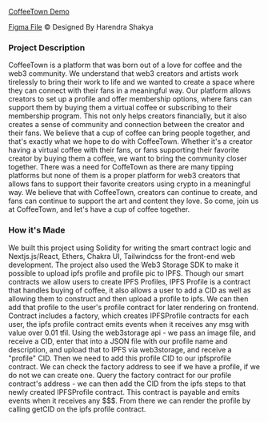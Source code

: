 [CoffeeTown Demo](https://ethglobal.com/showcase/coffeetown-92mma) 

[Figma File](https://www.figma.com/file/VFHQPis3CdzrcYtUpTImAN/CoffeeTown-UI-Designs?type=design&node-id=0-1&mode=design) © Designed By Harendra Shakya

### Project Description

CoffeeTown is a platform that was born out of a love for coffee and the web3 community. We understand that web3 creators and artists work tirelessly to bring their work to life and we wanted to create a space where they can connect with their fans in a meaningful way. Our platform allows creators to set up a profile and offer membership options, where fans can support them by buying them a virtual coffee or subscribing to their membership program. This not only helps creators financially, but it also creates a sense of community and connection between the creator and their fans. We believe that a cup of coffee can bring people together, and that's exactly what we hope to do with CoffeeTown. Whether it's a creator having a virtual coffee with their fans, or fans supporting their favorite creator by buying them a coffee, we want to bring the community closer together. There was a need for CoffeTown as there are many tipping platforms but none of them is a proper platform for web3 creators that allows fans to support their favorite creators using crypto in a meaningful way. We believe that with CoffeeTown, creators can continue to create, and fans can continue to support the art and content they love. So come, join us at CoffeeTown, and let's have a cup of coffee together.

### How it's Made

We built this project using Solidity for writing the smart contract logic and Nextjs.js/React, Ethers, Chakra UI, Tailwindcss for the front-end web development. The project also used the Web3 Storage SDK to make it possible to upload ipfs profile and profile pic to IPFS. Though our smart contracts we allow users to create IPFS Profiles, IPFS Profile is a contract that handles buying of coffee, it also allows a user to add a CID as well as allowing them to construct and then upload a profile to ipfs. We can then add that profile to the user's profile contract for later rendering on frontend. Contract includes a factory, which creates IPFSProfile contracts for each user, the ipfs profile contract emits events when it receives any msg with value over 0.01 tfil. Using the web3storage api - we pass an image file, and receive a CID, enter that into a JSON file with our profile name and description, and upload that to IPFS via web3storage, and receive a "profile" CID. Then we need to add this profile CID to our ipfsprofile contract. We can check the factory address to see if we have a profile, if we do not we can create one. Query the factory contract for our profile contract's address - we can then add the CID from the ipfs steps to that newly created IPFSProfile contract. This contract is payable and emits events when it receives any $$$. From there we can render the profile by calling getCID on the ipfs profile contract.
